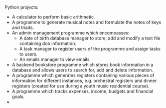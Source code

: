 Python projects:
- A calculator to perform basic arithmetic.
- A programme to generate musical notes and formulate the notes of keys and triads.
- An admin management programme which encompasses:
    - A date of birth database manager to store, add and modify a text file containing dob information.
    - A task manager to register users of the programme and assign tasks to users.
    - An emails manager to view emails.
- A backend bookstore programme which stores book information in a database and allows users to search for, add and delete information.
- A programme which generates registers containing various pieces of information for different instances, e.g. orchestral registers and dinner registers (created for use during a youth music residential course).
- A programme which tracks expenses, income, budgets and financial goals.
- 
